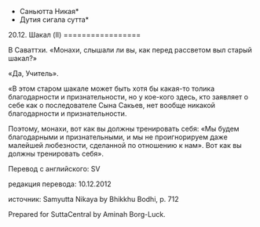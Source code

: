 * Саньютта Никая*
* Дутия сигала сутта*

20\.12\. Шакал \(II\)
\=\=\=\=\=\=\=\=\=\=\=\=\=\=\=\=\=

В Саваттхи\. «Монахи, слышали ли вы, как перед рассветом выл старый шакал?»

«Да, Учитель»\.

«В этом старом шакале может быть хотя бы какая\-то толика благодарности и признательности, но у кое\-кого здесь, кто заявляет о себе как о последователе Сына Сакьев, нет вообще никакой благодарности и признательности\.

Поэтому, монахи, вот как вы должны тренировать себя: «Мы будем благодарными и признательными, и мы не проигнорируем даже малейшей любезности, сделанной по отношению к нам»\. Вот как вы должны тренировать себя»\.

Перевод с английского: SV

редакция перевода: 10\.12\.2012

источник: Samyutta Nikaya by Bhikkhu Bodhi, p\. 712

Prepared for SuttaCentral by Aminah Borg\-Luck\.